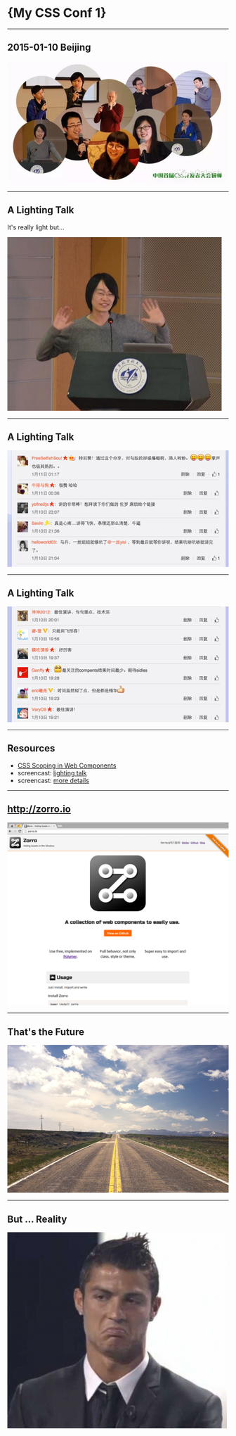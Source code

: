 # {My CSS Conf 1}

----

## 2015-01-10 Beijing

![](images/my-css-conf-1-4.jpg)

----

## A Lighting Talk

It's really light but...

![](images/my-css-conf-1-5.jpg)

----

## A Lighting Talk

![](images/your-css-conf-1-2.png)

----

## A Lighting Talk

![](images/your-css-conf-1-3.png)

----

## Resources

- [CSS Scoping in Web Components](http://jiongks.name/slides/css-scoping/)
- screencast: [lighting talk](http://www.tudou.com/programs/view/8bvwGHaL6T4/)
- screencast: [more details](http://www.tudou.com/programs/view/dz4aXjDFnLw/)

----

## http://zorro.io

![](images/zorro.png)

----

## That's the Future

![](../css-scoping/images/future.jpg)

----

## But ... Reality

![](images/unhappy1.jpg)

